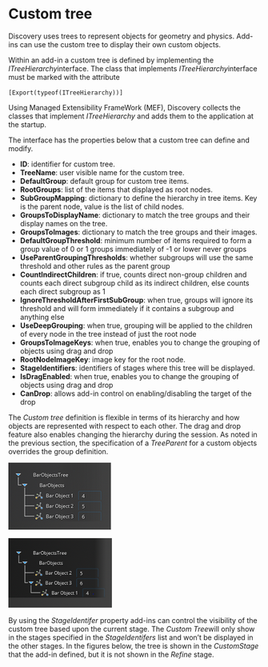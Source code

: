 # Custom tree

Discovery uses trees to represent objects for geometry and physics. Add-ins can use the custom tree to display their own custom objects.

Within an add-in a custom tree is defined by implementing the *ITreeHierarchy*interface. The class that implements *ITreeHierarchy*interface must be marked with the attribute

```
[Export(typeof(ITreeHierarchy))] 
```

Using Managed Extensibility FrameWork \(MEF\), Discovery collects the classes that implement *ITreeHierarchy* and adds them to the application at the startup.

The interface has the properties below that a custom tree can define and modify.

-   **ID**: identifier for custom tree.
-   **TreeName**: user visible name for the custom tree.
-   **DefaultGroup**: default group for custom tree items.
-   **RootGroups**: list of the items that displayed as root nodes.
-   **SubGroupMapping**: dictionary to define the hierarchy in tree items. Key is the parent node, value is the list of child nodes.
-   **GroupsToDisplayName**: dictionary to match the tree groups and their display names on the tree.
-   **GroupsToImages**: dictionary to match the tree groups and their images.
-   **DefaultGroupThreshold**: minimum number of items required to form a group value of 0 or 1 groups immediately of -1 or lower never groups
-   **UseParentGroupingThresholds**: whether subgroups will use the same threshold and other rules as the parent group
-   **CountIndirectChildren**: if true, counts direct non-group children and counts each direct subgroup child as its indirect children, else counts each direct subgroup as 1
-   **IgnoreThresholdAfterFirstSubGroup**: when true, groups will ignore its threshold and will form immediately if it contains a subgroup and anything else
-   **UseDeepGrouping**: when true, grouping will be applied to the children of every node in the tree instead of just the root node
-   **GroupsToImageKeys**: when true, enables you to change the grouping of objects using drag and drop
-   **RootNodeImageKey**: image key for the root node.
-   **StageIdentifiers**: identifiers of stages where this tree will be displayed.
-   **IsDragEnabled**: when true, enables you to change the grouping of objects using drag and drop
-   **CanDrop**: allows add-in control on enabling/disabling the target of the drop

The *Custom tree* definition is flexible in terms of its hierarchy and how objects are represented with respect to each other. The drag and drop feature also enables changing the hierarchy during the session. As noted in the previous section, the specification of a *TreeParent* for a custom objects overrides the group definition.

![](../../../../images/custom_tree_1.png "Custom objects are organized in linear form.")

![](../../../../images/custom_tree_2.png "Object 1 is nested into object 3.")

By using the *StageIdentifer* property add-ins can control the visibility of the custom tree based upon the current stage. The *Custom Tree*will only show in the stages specified in the *StageIdentifers* list and won’t be displayed in the other stages. In the figures below, the tree is shown in the *CustomStage* that the add-in defined, but it is not shown in the *Refine* stage.

